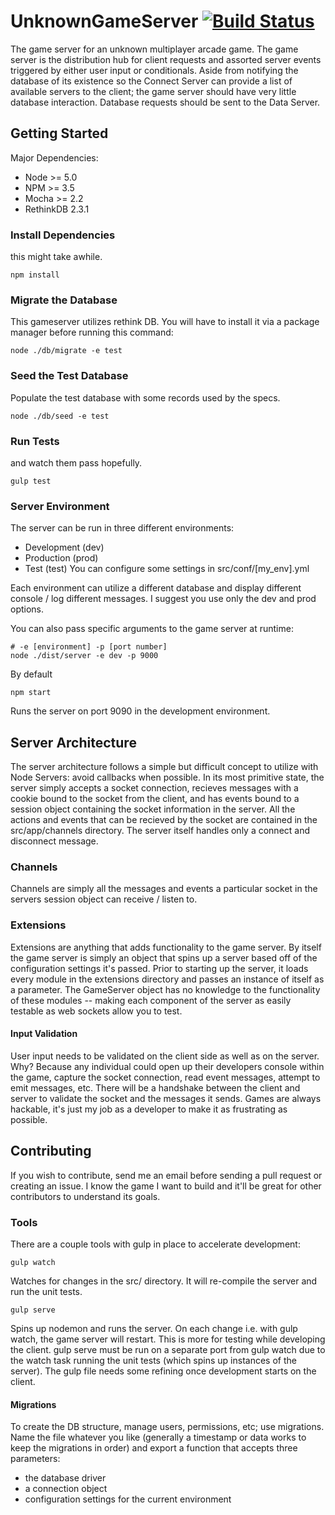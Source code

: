 # UnknownGameServer [![Build Status](https://travis-ci.org/Vandise/UnknownGameServer.svg?branch=master)](https://travis-ci.org/Vandise/UnknownGameServer)

The game server for an unknown multiplayer arcade game. The game server is the distribution hub for client requests and assorted server events triggered by either user input or conditionals. Aside from notifying the database of its existence so the Connect Server can provide a list of available servers to the client; the game server should have very little database interaction. Database requests should be sent to the Data Server.  

## Getting Started
Major Dependencies:
* Node >= 5.0
* NPM >= 3.5
* Mocha >= 2.2
* RethinkDB 2.3.1

### Install Dependencies
this might take awhile.
```
npm install
```

### Migrate the Database
This gameserver utilizes rethink DB. You will have to install it via a package manager before running this command:
```
node ./db/migrate -e test
```

### Seed the Test Database
Populate the test database with some records used by the specs.
```
node ./db/seed -e test
```

### Run Tests
and watch them pass hopefully.
```
gulp test
```

### Server Environment
The server can be run in three different environments:
* Development (dev)
* Production (prod)
* Test (test)
You can configure some settings in src/conf/[my_env].yml

Each environment can utilize a different database and display different console / log different messages. I suggest you use only the dev and prod options.

You can also pass specific arguments to the game server at runtime:
```
# -e [environment] -p [port number]
node ./dist/server -e dev -p 9000
```

By default
```
npm start
```
Runs the server on port 9090 in the development environment.

## Server Architecture
The server architecture follows a simple but difficult concept to utilize with Node Servers: avoid callbacks when possible. In its most primitive state, the server simply accepts a socket connection, recieves messages with a cookie bound to the socket from the client, and has events bound to a session object containing the socket information in the server. All the actions and events that can be recieved by the socket are contained in the src/app/channels directory. The server itself handles only a connect and disconnect message.

### Channels
Channels are simply all the messages and events a particular socket in the servers session object can receive / listen to.

### Extensions
Extensions are anything that adds functionality to the game server. By itself the game server is simply an object that spins up a server based off of the configuration settings it's passed. Prior to starting up the server, it loads every module in the extensions directory and passes an instance of itself as a parameter. The GameServer object has no knowledge to the functionality of these modules -- making each component of the server as easily testable as web sockets allow you to test. 

#### Input Validation
User input needs to be validated on the client side as well as on the server. Why? Because any individual could open up their developers console within the game, capture the socket connection, read event messages, attempt to emit messages, etc. There will be a handshake between the client and server to validate the socket and the messages it sends. Games are always hackable, it's just my job as a developer to make it as frustrating as possible.

## Contributing
If you wish to contribute, send me an email before sending a pull request or creating an issue. I know the game I want to build and it'll be great for other contributors to understand its goals.

### Tools
There are a couple tools with gulp in place to accelerate development:
```
gulp watch
```
Watches for changes in the src/ directory. It will re-compile the server and run the unit tests.

```
gulp serve
```
Spins up nodemon and runs the server. On each change i.e. with gulp watch, the game server will restart. This is more for testing while developing the client. gulp serve must be run on a separate port from gulp watch due to the watch task running the unit tests (which spins up instances of the server). The gulp file needs some refining once development starts on the client.

#### Migrations
To create the DB structure, manage users, permissions, etc; use migrations. Name the file whatever you like (generally a timestamp or data works to keep the migrations in order) and export a function that accepts three parameters:
- the database driver
- a connection object
- configuration settings for the current environment
